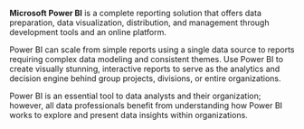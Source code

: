 **Microsoft Power BI** is a complete reporting solution that offers data preparation, data visualization, distribution, and management through development tools and an online platform.

Power BI can scale from simple reports using a single data source to reports requiring complex data modeling and consistent themes. Use Power BI to create visually stunning, interactive reports to serve as the analytics and decision engine behind group projects, divisions, or entire organizations.

Power BI is an essential tool to data analysts and their organization; however, all data professionals benefit from understanding how Power BI works to explore and present data insights within organizations.
